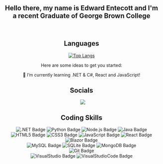 <div align="center">

  ## Hello there, my name is Edward Entecott and I'm a recent Graduate of George Brown College

<br>

## Languages

[![Top Langs](https://github-readme-stats.vercel.app/api/top-langs/?username=anuraghazra&layout=compact)](https://github.com/anuraghazra/github-readme-stats)

Here are some ideas to get you started:

 🌱 I’m currently learning .NET & C#, React and JavaScript!

## Socials
<div>
  <a style="margin-left: 7px;"  target="_blank" href="https://www.linkedin.com/in/edward-entecott-a3507198/">
    <img src="https://img.shields.io/badge/linkedin-%230077B5.svg?style=for-the-badge&logo=linkedin&logoColor=white)"></a>

## Coding Skills

<img alt=".NET Badge" src="https://img.shields.io/badge/.NET-512BD4?style=for-the-badge&logo=.net&logoColor=white">
<img alt="Python Badge" src="https://img.shields.io/badge/python-306998?style=for-the-badge&logo=python&logoColor=yellow">
<img alt="Node.js Badge" src="https://img.shields.io/badge/node.js-303030?style=for-the-badge&logo=node.js&logoColor=#3c873a">
<img alt="Java Badge" src ="https://img.shields.io/badge/java-ED8B00?style=for-the-badge&logo=java&logoColor=#white">

<br>

<img alt="HTML5 Badge" src="https://img.shields.io/badge/html5-E34F26?style=for-the-badge&logo=html5&logoColor=white">
<img alt="CSS3 Badge" src="https://img.shields.io/badge/css3-1572B6?style=for-the-badge&logo=css3&logoColor=white">
<img alt="JavaScript Badge" src="https://img.shields.io/badge/javascript-323330?style=for-the-badge&logo=javascript&logoColor=#F0DB4F">
<img alt="React Badge" src="https://img.shields.io/badge/react-272727?style=for-the-badge&logo=react&logoColor=#61DAFB">
<img alt="Blazor Badge" src="https://img.shields.io/badge/blazor-512BD4?style=for-the-badge&logo=blazor&logoColor=white">

<br>

<img alt="MySQL Badge" src="https://img.shields.io/badge/MySQL-F6f7f8?style=for-the-badge&logo=mysql&logoColor=005C84">
<img alt="SQLite Badge" src="https://img.shields.io/badge/SQLite-F6f7f8?style=for-the-badge&logo=sqlite&logoColor=003B57">
<img alt="MongoDB Badge" src="https://img.shields.io/badge/MongoDB-F6f7f8?style=for-the-badge&logo=mongodb&logoColor=4EA94B">

<br>

<img alt="Git Badge" src="https://img.shields.io/badge/GIT-E44C30?style=for-the-badge&logo=git&logoColor=white">

<br>

<img alt="VisualStudio Badge" src = "https://img.shields.io/badge/Visual_Studio-F6f7f8?style=for-the-badge&logo=visual%20studio&logoColor=5C2D91">
<img alt="VisualStudioCode Badge" src = "https://img.shields.io/badge/Visual_Studio_Code-F6f7f8?style=for-the-badge&logo=visual%20studio%20code&logoColor=0078d7">

